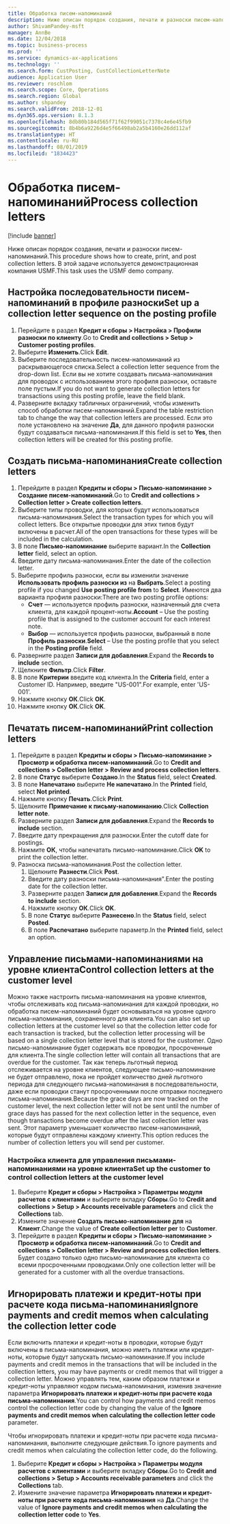 ```yaml
---
title: Обработка писем-напоминаний
description: Ниже описан порядок создания, печати и разноски писем-напоминаний.
author: ShivamPandey-msft
manager: AnnBe
ms.date: 12/04/2018
ms.topic: business-process
ms.prod: ''
ms.service: dynamics-ax-applications
ms.technology: ''
ms.search.form: CustPosting, CustCollectionLetterNote
audience: Application User
ms.reviewer: roschlom
ms.search.scope: Core, Operations
ms.search.region: Global
ms.author: shpandey
ms.search.validFrom: 2018-12-01
ms.dyn365.ops.version: 8.1.3
ms.openlocfilehash: 8db80b184d565f71f62f99051c7378c4e6e45fb9
ms.sourcegitcommit: 8b4b6a9226d4e5f66498ab2a5b4160e26dd112af
ms.translationtype: HT
ms.contentlocale: ru-RU
ms.lasthandoff: 08/01/2019
ms.locfileid: "1834423"
---
```

# <a name="process-collection-letters"></a><span data-ttu-id="d591f-103">Обработка писем-напоминаний</span><span class="sxs-lookup"><span data-stu-id="d591f-103">Process collection letters</span></span>

[!include [banner](../../includes/banner.md)]

<span data-ttu-id="d591f-104">Ниже описан порядок создания, печати и разноски писем-напоминаний.</span><span class="sxs-lookup"><span data-stu-id="d591f-104">This procedure shows how to create, print, and post collection letters.</span></span> <span data-ttu-id="d591f-105">В этой задаче используется демонстрационная компания USMF.</span><span class="sxs-lookup"><span data-stu-id="d591f-105">This task uses the USMF demo company.</span></span>

## <a name="set-up-a-collection-letter-sequence-on-the-posting-profile"></a><span data-ttu-id="d591f-106">Настройка последовательности писем-напоминаний в профиле разноски</span><span class="sxs-lookup"><span data-stu-id="d591f-106">Set up a collection letter sequence on the posting profile</span></span>
1. <span data-ttu-id="d591f-107">Перейдите в раздел **Кредит и сборы > Настройка > Профили разноски по клиенту**.</span><span class="sxs-lookup"><span data-stu-id="d591f-107">Go to **Credit and collections > Setup > Customer posting profiles**.</span></span>
2. <span data-ttu-id="d591f-108">Выберите **Изменить**.</span><span class="sxs-lookup"><span data-stu-id="d591f-108">Click **Edit**.</span></span>
3. <span data-ttu-id="d591f-109">Выберите последовательность писем-напоминаний из раскрывающегося списка.</span><span class="sxs-lookup"><span data-stu-id="d591f-109">Select a collection letter sequence from the drop-down list.</span></span> <span data-ttu-id="d591f-110">Если вы не хотите создавать письма-напоминания для проводок с использованием этого профиля разноски, оставьте поле пустым.</span><span class="sxs-lookup"><span data-stu-id="d591f-110">If you do not want to generate collection letters for transactions using this posting profile, leave the field blank.</span></span>  
4. <span data-ttu-id="d591f-111">Разверните вкладку табличных ограничений, чтобы изменить способ обработки писем-напоминаний.</span><span class="sxs-lookup"><span data-stu-id="d591f-111">Expand the table restriction tab to change the way that collection letters are processed.</span></span> <span data-ttu-id="d591f-112">Если это поле установлено на значение **Да**, для данного профиля разноски будут создаваться письма-напоминания.</span><span class="sxs-lookup"><span data-stu-id="d591f-112">If this field is set to **Yes**, then collection letters will be created for this posting profile.</span></span>  

## <a name="create-collection-letters"></a><span data-ttu-id="d591f-113">Создать письма-напоминания</span><span class="sxs-lookup"><span data-stu-id="d591f-113">Create collection letters</span></span>
1. <span data-ttu-id="d591f-114">Перейдите в раздел **Кредиты и сборы > Письмо-напоминание > Создание писем-напоминаний**.</span><span class="sxs-lookup"><span data-stu-id="d591f-114">Go to **Credit and collections > Collection letter > Create collection letters**.</span></span>
2. <span data-ttu-id="d591f-115">Выберите типы проводки, для которых будут использоваться письма-напоминания.</span><span class="sxs-lookup"><span data-stu-id="d591f-115">Select the transaction types for which you will collect letters.</span></span> <span data-ttu-id="d591f-116">Все открытые проводки для этих типов будут включены в расчет.</span><span class="sxs-lookup"><span data-stu-id="d591f-116">All of the open transactions for these types will be included in the calculation.</span></span>  
2. <span data-ttu-id="d591f-117">В поле **Письмо-напоминание** выберите вариант.</span><span class="sxs-lookup"><span data-stu-id="d591f-117">In the **Collection letter** field, select an option.</span></span>
3. <span data-ttu-id="d591f-118">Введите дату письма-напоминания.</span><span class="sxs-lookup"><span data-stu-id="d591f-118">Enter the date of the collection letter.</span></span>
4. <span data-ttu-id="d591f-119">Выберите профиль разноски, если вы изменили значение **Использовать профиль разноски из** на **Выбрать**.</span><span class="sxs-lookup"><span data-stu-id="d591f-119">Select a posting profile if you changed **Use posting profile from** to **Select**.</span></span> <span data-ttu-id="d591f-120">Имеются два варианта профиля разноски:</span><span class="sxs-lookup"><span data-stu-id="d591f-120">There are two posting profile options:</span></span>   
   - <span data-ttu-id="d591f-121">**Счет** — используется профиль разноски, назначенный для счета клиента, для каждой процент-ноты.</span><span class="sxs-lookup"><span data-stu-id="d591f-121">**Account** – Use the posting profile that is assigned to the customer account for each interest note.</span></span>   
   - <span data-ttu-id="d591f-122">**Выбор** — используется профиль разноски, выбранный в поле **Профиль разноски**.</span><span class="sxs-lookup"><span data-stu-id="d591f-122">**Select** – Use the posting profile that you select in the **Posting profile** field.</span></span>  
5. <span data-ttu-id="d591f-123">Разверните раздел **Записи для добавления**.</span><span class="sxs-lookup"><span data-stu-id="d591f-123">Expand the **Records to include** section.</span></span>
6. <span data-ttu-id="d591f-124">Щелкните **Фильтр**.</span><span class="sxs-lookup"><span data-stu-id="d591f-124">Click **Filter**.</span></span>
7. <span data-ttu-id="d591f-125">В поле **Критерии** введите код клиента.</span><span class="sxs-lookup"><span data-stu-id="d591f-125">In the **Criteria** field, enter a Customer ID.</span></span> <span data-ttu-id="d591f-126">Например, введите "US-001".</span><span class="sxs-lookup"><span data-stu-id="d591f-126">For example, enter 'US-001'.</span></span>
8. <span data-ttu-id="d591f-127">Нажмите кнопку **ОК**.</span><span class="sxs-lookup"><span data-stu-id="d591f-127">Click **OK**.</span></span>
9. <span data-ttu-id="d591f-128">Нажмите кнопку **ОК**.</span><span class="sxs-lookup"><span data-stu-id="d591f-128">Click **OK**.</span></span>

## <a name="print-collection-letters"></a><span data-ttu-id="d591f-129">Печатать писем-напоминаний</span><span class="sxs-lookup"><span data-stu-id="d591f-129">Print collection letters</span></span>
1. <span data-ttu-id="d591f-130">Перейдите в раздел **Кредиты и сборы > Письмо-напоминание > Просмотр и обработка писем-напоминаний**.</span><span class="sxs-lookup"><span data-stu-id="d591f-130">Go to **Credit and collections > Collection letter > Review and process collection letters**.</span></span>
2. <span data-ttu-id="d591f-131">В поле **Статус** выберите **Создано**.</span><span class="sxs-lookup"><span data-stu-id="d591f-131">In the **Status** field, select **Created**.</span></span>
3. <span data-ttu-id="d591f-132">В поле **Напечатано** выберите **Не напечатано**.</span><span class="sxs-lookup"><span data-stu-id="d591f-132">In the **Printed** field, select **Not printed**.</span></span>
4. <span data-ttu-id="d591f-133">Нажмите кнопку **Печать**.</span><span class="sxs-lookup"><span data-stu-id="d591f-133">Click **Print**.</span></span>
5. <span data-ttu-id="d591f-134">Щелкните **Примечание к письму-напоминанию**.</span><span class="sxs-lookup"><span data-stu-id="d591f-134">Click **Collection letter note**.</span></span>
6. <span data-ttu-id="d591f-135">Разверните раздел **Записи для добавления**.</span><span class="sxs-lookup"><span data-stu-id="d591f-135">Expand the **Records to include** section.</span></span>
7. <span data-ttu-id="d591f-136">Введите дату прекращения для разноски.</span><span class="sxs-lookup"><span data-stu-id="d591f-136">Enter the cutoff date for postings.</span></span>
8. <span data-ttu-id="d591f-137">Нажмите **ОК**, чтобы напечатать письмо-напоминание.</span><span class="sxs-lookup"><span data-stu-id="d591f-137">Click **OK** to print the collection letter.</span></span>
9. <span data-ttu-id="d591f-138">Разноска письма-напоминания.</span><span class="sxs-lookup"><span data-stu-id="d591f-138">Post the collection letter.</span></span>
   1. <span data-ttu-id="d591f-139">Щелкните **Разнести**.</span><span class="sxs-lookup"><span data-stu-id="d591f-139">Click **Post**.</span></span>
   2. <span data-ttu-id="d591f-140">Введите дату разноски письма-напоминания".</span><span class="sxs-lookup"><span data-stu-id="d591f-140">Enter the posting date for the collection letter.</span></span>
   3. <span data-ttu-id="d591f-141">Разверните раздел **Записи для добавления**.</span><span class="sxs-lookup"><span data-stu-id="d591f-141">Expand the **Records to include** section.</span></span>
   4. <span data-ttu-id="d591f-142">Нажмите кнопку **ОК**.</span><span class="sxs-lookup"><span data-stu-id="d591f-142">Click **OK**.</span></span>
   5. <span data-ttu-id="d591f-143">В поле **Статус** выберите **Разнесено**.</span><span class="sxs-lookup"><span data-stu-id="d591f-143">In the **Status** field, select **Posted**.</span></span>
   6. <span data-ttu-id="d591f-144">В поле **Распечатано** выберите параметр.</span><span class="sxs-lookup"><span data-stu-id="d591f-144">In the **Printed** field, select an option.</span></span>

## <a name="control-collection-letters-at-the-customer-level"></a><span data-ttu-id="d591f-145">Управление письмами-напоминаниями на уровне клиента</span><span class="sxs-lookup"><span data-stu-id="d591f-145">Control collection letters at the customer level</span></span>
<span data-ttu-id="d591f-146">Можно также настроить письма-напоминания на уровне клиентов, чтобы отслеживать код письма-напоминания для каждой проводки, но обработка писем-напоминаний будет основываться на уровне одного письма-напоминания, сохраненного для клиента.</span><span class="sxs-lookup"><span data-stu-id="d591f-146">You can also set up collection letters at the customer level so that the collection letter code for each transaction is tracked, but the collection letter processing will be based on a single collection letter level that is stored for the customer.</span></span> <span data-ttu-id="d591f-147">Одно письмо-напоминание будет содержать все проводки, просроченные для клиента.</span><span class="sxs-lookup"><span data-stu-id="d591f-147">The single collection letter will contain all transactions that are overdue for the customer.</span></span> <span data-ttu-id="d591f-148">Так как теперь льготный период отслеживается на уровне клиентов, следующее письмо-напоминание не будет отправлено, пока не пройдет количество дней льготного периода для следующего письма-напоминания в последовательности, даже если проводки станут просроченными после отправки последнего письма-напоминания.</span><span class="sxs-lookup"><span data-stu-id="d591f-148">Because the grace days are now tracked on the customer level, the next collection letter will not be sent until the number of grace days has passed for the next collection letter in the sequence, even though transactions become overdue after the last collection letter was sent.</span></span> <span data-ttu-id="d591f-149">Этот параметр уменьшает количество писем-напоминаний, которые будут отправлены каждому клиенту.</span><span class="sxs-lookup"><span data-stu-id="d591f-149">This option reduces the number of collection letters you will send per customer.</span></span> 

### <a name="set-up-the-customer-to-control-collection-letters-at-the-customer-level"></a><span data-ttu-id="d591f-150">Настройка клиента для управления письмами-напоминаниями на уровне клиента</span><span class="sxs-lookup"><span data-stu-id="d591f-150">Set up the customer to control collection letters at the customer level</span></span>
1.  <span data-ttu-id="d591f-151">Выберите **Кредит и сборы > Настройка > Параметры модуля расчетов с клиентами** и выберите вкладку **Сборы**.</span><span class="sxs-lookup"><span data-stu-id="d591f-151">Go to **Credit and collections > Setup > Accounts receivable parameters** and click the **Collections** tab.</span></span> 
2.  <span data-ttu-id="d591f-152">Измените значение **Создать письмо-напоминание для** на **Клиент**.</span><span class="sxs-lookup"><span data-stu-id="d591f-152">Change the value of **Create collection letter per** to **Customer**.</span></span> 
3.  <span data-ttu-id="d591f-153">Перейдите в раздел **Кредиты и сборы > Письмо-напоминание > Просмотр и обработка писем-напоминаний**.</span><span class="sxs-lookup"><span data-stu-id="d591f-153">Go to **Credit and collections > Collection letter > Review and process collection letters**.</span></span> <span data-ttu-id="d591f-154">Будет создано только одно письмо-напоминание для клиента со всеми просроченными проводками.</span><span class="sxs-lookup"><span data-stu-id="d591f-154">Only one collection letter will be generated for a customer with all the overdue transactions.</span></span>

## <a name="ignore-payments-and-credit-memos-when-calculating-the-collection-letter-code"></a><span data-ttu-id="d591f-155">Игнорировать платежи и кредит-ноты при расчете кода письма-напоминания</span><span class="sxs-lookup"><span data-stu-id="d591f-155">Ignore payments and credit memos when calculating the collection letter code</span></span>
<span data-ttu-id="d591f-156">Если включить платежи и кредит-ноты в проводки, которые будут включены в письма-напоминания, можно иметь платежи или кредит-ноты, которые будут запускать письмо-напоминание.</span><span class="sxs-lookup"><span data-stu-id="d591f-156">If you include payments and credit memos in the transactions that will be included in the collection letters, you may have payments or credit memos that will trigger a collection letter.</span></span> <span data-ttu-id="d591f-157">Можно управлять тем, каким образом платежи и кредит-ноты управляют кодом письма-напоминания, изменив значение параметра **Игнорировать платежи и кредит-ноты при расчете кода письма-напоминания**.</span><span class="sxs-lookup"><span data-stu-id="d591f-157">You can control how payments and credit memos control the collection letter code by changing the value of the **Ignore payments and credit memos when calculating the collection letter code** parameter.</span></span> 

<span data-ttu-id="d591f-158">Чтобы игнорировать платежи и кредит-ноты при расчете кода письма-напоминания, выполните следующие действия.</span><span class="sxs-lookup"><span data-stu-id="d591f-158">To ignore payments and credit memos when calculating the collection letter code, do the following.</span></span>
1. <span data-ttu-id="d591f-159">Выберите **Кредит и сборы > Настройка > Параметры модуля расчетов с клиентами** и выберите вкладку **Сборы**.</span><span class="sxs-lookup"><span data-stu-id="d591f-159">Go to **Credit and collections > Setup > Accounts receivable parameters** and click the **Collections** tab.</span></span> 
2. <span data-ttu-id="d591f-160">Измените значение параметра **Игнорировать платежи и кредит-ноты при расчете кода письма-напоминания** на **Да**.</span><span class="sxs-lookup"><span data-stu-id="d591f-160">Change the value of **Ignore payments and credit memos when calculating the collection letter code** to **Yes**.</span></span>
